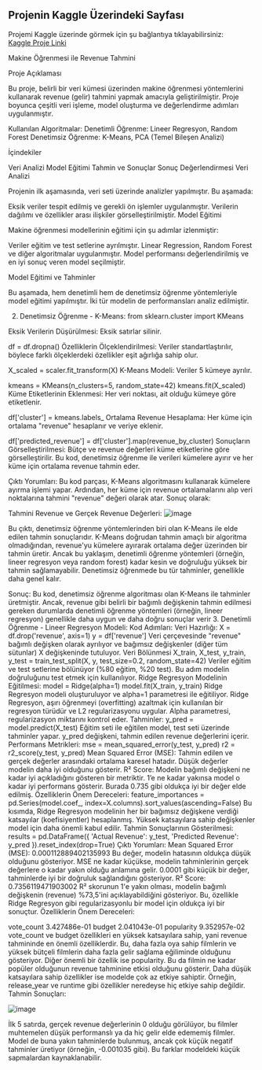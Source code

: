 ## Projenin Kaggle Üzerindeki Sayfası

Projemi Kaggle üzerinde görmek için şu bağlantıya tıklayabilirsiniz:  
[Kaggle Proje Linki](https://www.kaggle.com/code/baharakay/ml-project)




Makine Öğrenmesi ile Revenue Tahmini

Proje Açıklaması

Bu proje, belirli bir veri kümesi üzerinden makine öğrenmesi yöntemlerini kullanarak revenue (gelir) tahmini yapmak amacıyla geliştirilmiştir. Proje boyunca çeşitli veri işleme, model oluşturma ve değerlendirme adımları uygulanmıştır.

Kullanılan Algoritmalar:
Denetimli Öğrenme: Lineer Regresyon, Random Forest
Denetimsiz Öğrenme: K-Means, PCA (Temel Bileşen Analizi)

İçindekiler

Veri Analizi
Model Eğitimi
Tahmin ve Sonuçlar
Sonuç Değerlendirmesi
Veri Analizi

Projenin ilk aşamasında, veri seti üzerinde analizler yapılmıştır. Bu aşamada:

Eksik veriler tespit edilmiş ve gerekli ön işlemler uygulanmıştır.
Verilerin dağılımı ve özellikler arası ilişkiler görselleştirilmiştir.
Model Eğitimi

Makine öğrenmesi modellerinin eğitimi için şu adımlar izlenmiştir:

Veriler eğitim ve test setlerine ayrılmıştır.
Linear Regression, Random Forest ve diğer algoritmalar uygulanmıştır.
Model performansı değerlendirilmiş ve en iyi sonuç veren model seçilmiştir.

Model Eğitimi ve Tahminler

Bu aşamada, hem denetimli hem de denetimsiz öğrenme yöntemleriyle model eğitimi yapılmıştır. İki tür modelin de performansları analiz edilmiştir.


2. Denetimsiz Öğrenme - K-Means:
from sklearn.cluster import KMeans

Eksik Verilerin Düşürülmesi: Eksik satırlar silinir.

df = df.dropna()
Özelliklerin Ölçeklendirilmesi: Veriler standartlaştırılır, böylece farklı ölçeklerdeki özellikler eşit ağırlığa sahip olur.


X_scaled = scaler.fit_transform(X)
K-Means Modeli: Veriler 5 kümeye ayrılır.


kmeans = KMeans(n_clusters=5, random_state=42)
kmeans.fit(X_scaled)
Küme Etiketlerinin Eklenmesi: Her veri noktası, ait olduğu kümeye göre etiketlenir.


df['cluster'] = kmeans.labels_
Ortalama Revenue Hesaplama: Her küme için ortalama "revenue" hesaplanır ve veriye eklenir.


df['predicted_revenue'] = df['cluster'].map(revenue_by_cluster)
Sonuçların Görselleştirilmesi: Bütçe ve revenue değerleri küme etiketlerine göre görselleştirilir.
Bu kod, denetimsiz öğrenme ile verileri kümelere ayırır ve her küme için ortalama revenue tahmin eder.

Çıktı Yorumları:
Bu kod parçası, K-Means algoritmasını kullanarak kümelere ayırma işlemi yapar. 
Ardından, her küme için revenue ortalamalarını alıp veri noktalarına tahmini "revenue" değeri olarak atar. Sonuç olarak:

Tahmini Revenue ve Gerçek Revenue Değerleri:
![image](https://github.com/user-attachments/assets/2a2553bc-6d34-4b24-ab5d-764985dbb3be)

Bu çıktı, denetimsiz öğrenme yöntemlerinden biri olan K-Means ile elde edilen tahmin sonuçlarıdır.
K-Means doğrudan tahmin amaçlı bir algoritma olmadığından, revenue'yu kümelere ayırarak ortalama değer üzerinden bir tahmin üretir. 
Ancak bu yaklaşım, denetimli öğrenme yöntemleri (örneğin, lineer regresyon veya random forest) kadar kesin ve doğruluğu yüksek bir tahmin sağlamayabilir. 
Denetimsiz öğrenmede bu tür tahminler, genellikle daha genel kalır.

Sonuç:
Bu kod, denetimsiz öğrenme algoritması olan K-Means ile tahminler üretmiştir.
Ancak, revenue gibi belirli bir bağımlı değişkenin tahmin edilmesi gereken durumlarda denetimli öğrenme yöntemleri (örneğin, lineer regresyon) genellikle daha uygun ve daha doğru sonuçlar verir
3. Denetimli Öğrenme - Lineer Regresyon Modeli:
Kod Adımları:
Veri Hazırlığı:
X = df.drop('revenue', axis=1)
y = df['revenue']
Veri çerçevesinde "revenue" bağımlı değişken olarak ayrılıyor ve bağımsız değişkenler (diğer tüm sütunlar) X değişkeninde tutuluyor.
Veri Bölünmesi
X_train, X_test, y_train, y_test = train_test_split(X, y, test_size=0.2, random_state=42)
Veriler eğitim ve test setlerine bölünüyor (%80 eğitim, %20 test). Bu adım modelin doğruluğunu test etmek için kullanılıyor.
Ridge Regresyon Modelinin Eğitilmesi:
model = Ridge(alpha=1)
model.fit(X_train, y_train)
Ridge Regresyon modeli oluşturuluyor ve alpha=1 parametresi ile eğitiliyor. Ridge Regresyon, aşırı öğrenmeyi (overfitting) azaltmak için kullanılan bir regresyon türüdür ve L2 regularizasyonu uygular.
Alpha parametresi, regularizasyon miktarını kontrol eder.
Tahminler:
y_pred = model.predict(X_test)
Eğitim seti ile eğitilen model, test seti üzerinde tahminler yapar. y_pred değişkeni, tahmin edilen revenue değerlerini içerir.
Performans Metrikleri:
mse = mean_squared_error(y_test, y_pred)
r2 = r2_score(y_test, y_pred)
Mean Squared Error (MSE): Tahmin edilen ve gerçek değerler arasındaki ortalama karesel hatadır. Düşük değerler modelin daha iyi olduğunu gösterir.
R² Score: Modelin bağımlı değişkeni ne kadar iyi açıkladığını gösteren bir metriktir. 1’e ne kadar yakınsa model o kadar iyi performans gösterir. Burada 0.735 gibi oldukça iyi bir değer elde edilmiş.
Özelliklerin Önem Dereceleri:
feature_importances = pd.Series(model.coef_, index=X.columns).sort_values(ascending=False)
Bu kısımda, Ridge Regresyon modelinin her bir bağımsız değişkene verdiği katsayılar (koefisiyentler) hesaplanmış. Yüksek katsayılara sahip değişkenler model için daha önemli kabul edilir.
Tahmin Sonuçlarının Gösterilmesi:
results = pd.DataFrame({
    'Actual Revenue': y_test,
    'Predicted Revenue': y_pred
}).reset_index(drop=True)
Çıktı Yorumları:
Mean Squared Error (MSE): 0.000112889402135993
Bu değer, modelin hatasının oldukça düşük olduğunu gösteriyor. MSE ne kadar küçükse, modelin tahminlerinin gerçek değerlere o kadar yakın olduğu anlamına gelir. 0.0001 gibi küçük bir değer, tahminlerde iyi bir doğruluk sağlandığını gösteriyor.
R² Score: 0.7356119471903002
R² skorunun 1'e yakın olması, modelin bağımlı değişkenin (revenue) %73,5'ini açıklayabildiğini gösteriyor. Bu, özellikle Ridge Regresyon gibi regularizasyonlu bir model için oldukça iyi bir sonuçtur.
Özelliklerin Önem Dereceleri:


vote_count           3.427486e-01
budget               2.041043e-01
popularity           9.352957e-02
vote_count ve budget özellikleri en yüksek katsayılara sahip, yani revenue tahmininde en önemli özelliklerdir. Bu, daha fazla oya sahip filmlerin ve yüksek bütçeli filmlerin daha fazla gelir sağlama eğiliminde olduğunu gösteriyor.
Diğer önemli bir özellik ise popularity. Bu da filmin ne kadar popüler olduğunun revenue tahminine etkisi olduğunu gösterir.
Daha düşük katsayılara sahip özellikler ise modelde çok az etkiye sahiptir. Örneğin, release_year ve runtime gibi özellikler neredeyse hiç etkiye sahip değildir.
Tahmin Sonuçları:


![image](https://github.com/user-attachments/assets/3b54f80a-8d2e-45d4-99e7-2a27ec8ac4d3)

İlk 5 satırda, gerçek revenue değerlerinin 0 olduğu görülüyor, bu filmler muhtemelen düşük performanslı ya da hiç gelir elde edememiş filmler.
Model de buna yakın tahminlerde bulunmuş, ancak çok küçük negatif tahminler üretiyor (örneğin, -0.001035 gibi). Bu farklar modeldeki küçük sapmalardan kaynaklanabilir.



